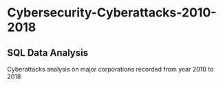 # Cybersecurity-Cyberattacks-2010-2018
## SQL Data Analysis
Cyberattacks analysis on major corporations recorded from year 2010 to 2018
